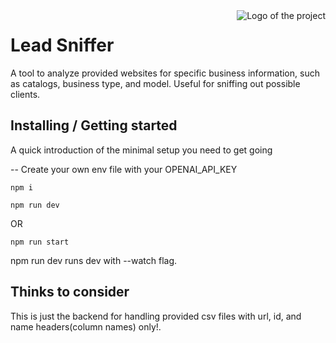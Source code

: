 <img src="https://schertzanimalhospital.com/wp-content/uploads/2018/03/Schertz_iStock-836716796_medium-1024x639.jpg" alt="Logo of the project" align="right">

# Lead Sniffer
A tool to analyze provided websites for specific business information, such as catalogs, business type, and model. Useful for sniffing out possible clients.

## Installing / Getting started

A quick introduction of the minimal setup you need to get going

-- Create your own env file with your OPENAI_API_KEY

```shell
npm i
```

```shell
npm run dev
```
OR
```shell
npm run start
```

npm run dev runs dev with --watch flag.

## Thinks to consider 

This is just the backend for handling provided csv files with url, id, and name headers(column names) only!.

